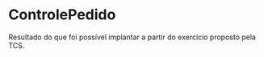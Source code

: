 # ControlePedido
<p>Resultado do que foi possível implantar a partir do exercício proposto pela TCS.</p>
